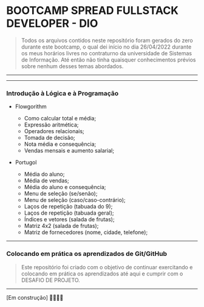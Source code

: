 # BOOTCAMP SPREAD FULLSTACK DEVELOPER - DIO

> Todos os arquivos contidos neste repositório foram gerados do zero durante este bootcamp, o qual dei início no dia 26/04/2022 durante os meus horários livres no contraturno da universidade de Sistemas de Informação. Até então não tinha quaisquer conhecimentos prévios sobre nenhum desses temas abordados.

---

------

### Introdução à Lógica e à Programação

- Flowgorithm

  - Como calcular total e média;
  - Expressão aritmética;
  - Operadores relacionais;
  - Tomada de decisão;
  - Nota média e consequência;
  - Vendas mensais e aumento salarial;

  

- Portugol

  - Média do aluno;
  - Média de vendas;
  - Média do aluno e consequência;
  - Menu de seleção (se/senão);
  - Menu de seleção (caso/caso-contrário);
  - Laços de repetição (tabuada do 9);
  - Laços de repetição (tabuada geral);
  - Índices e vetores (salada de frutas);
  - Matriz 4x2 (salada de frutas);
  - Matriz de fornecedores (nome, cidade, telefone);

___

### Colocando em prática os aprendizados de Git/GitHub

> Este repositório foi criado com o objetivo de continuar exercitando e colocando em prática os aprendizados até aqui e cumprir com o DESAFIO DE PROJETO.

___

[Em construção] :construction::construction_worker_man::hammer: 